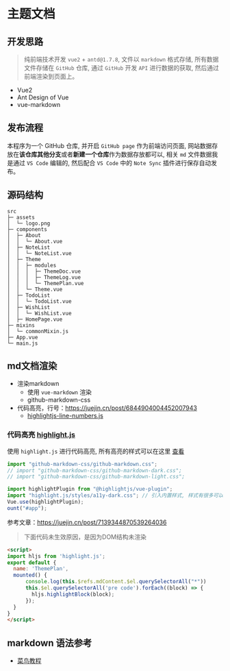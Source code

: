 # 主题文档


## 开发思路

> 纯前端技术开发 `vue2` + `antd@1.7.8`, 文件以 `markdown` 格式存储, 所有数据文件存储在 `GitHub` 仓库, 通过 `GitHub` 开发 `API` 进行数据的获取, 然后通过前端渲染到页面上。

- Vue2
- Ant Design of Vue
- vue-markdown


## 发布流程

本程序为一个 GitHub 仓库, 并开启 `GitHub page` 作为前端访问页面, 网站数据存放在**该仓库其他分支**或者**新建一个仓库**作为数据存放都可以, 相关 `md` 文件数据我是通过 `VS Code` 编辑的, 然后配合 `VS Code` 中的 `Note Sync` 插件进行保存自动发布。


## 源码结构

```shell
src                        
├─ assets                  
│  └─ logo.png             
├─ components              
│  ├─ About                
│  │  └─ About.vue         
│  ├─ NoteList             
│  │  └─ NoteList.vue      
│  ├─ Theme                
│  │  ├─ modules           
│  │  │  ├─ ThemeDoc.vue   
│  │  │  ├─ ThemeLog.vue   
│  │  │  └─ ThemePlan.vue  
│  │  └─ Theme.vue         
│  ├─ TodoList             
│  │  └─ TodoList.vue      
│  ├─ WishList             
│  │  └─ WishList.vue      
│  ├─ HomePage.vue       
├─ mixins                  
│  └─ commonMixin.js       
├─ App.vue                 
└─ main.js                 
```


## md文档渲染


- 渲染markdown
  - 使用 `vue-markdown` 渲染
  - github-markdown-css
- 代码高亮，行号：https://juejin.cn/post/6844904004452007943
  - [highlightjs-line-numbers.js](https://www.npmjs.com/package/highlightjs-line-numbers.js)


### 代码高亮 [highlight.js](https://github.com/highlightjs/highlight.js)

使用 `highlight.js` 进行代码高亮, 所有高亮的样式可以在这里 [查看](https://highlightjs.org/demo)

```js
import "github-markdown-css/github-markdown.css";
// import "github-markdown-css/github-markdown-dark.css";
// import "github-markdown-css/github-markdown-light.css";

import highlightPlugin from "@highlightjs/vue-plugin";
import "highlight.js/styles/a11y-dark.css"; // 引入内置样式, 样式有很多可以在npm里面看
Vue.use(highlightPlugin);
ount("#app");

```

参考文章：https://juejin.cn/post/7139344870539264036




> 下面代码未生效原因，是因为DOM结构未渲染

```html
<script>
import hljs from 'highlight.js';
export default {
  name: 'ThemePlan',
  mounted() {
      console.log(this.$refs.mdContent.$el.querySelectorAll("*"))
      this.$el.querySelectorAll('pre code').forEach((block) => {
        hljs.highlightBlock(block);
      });
  }
}
</script>
```


## markdown 语法参考

- [菜鸟教程](https://www.runoob.com/markdown/md-tutorial.html)


